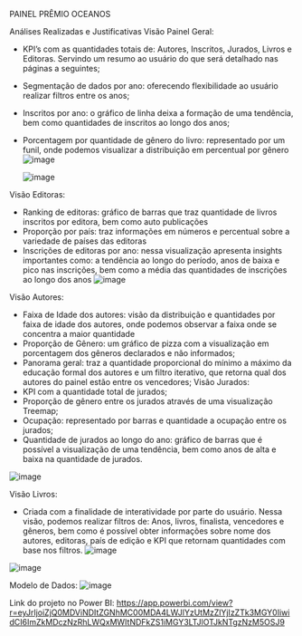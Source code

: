 PAINEL PRÊMIO OCEANOS

Análises Realizadas e Justificativas
Visão Painel Geral:
- KPI’s com as quantidades totais de: Autores, Inscritos, Jurados, Livros e Editoras. Servindo um resumo ao usuário do que será detalhado nas páginas a seguintes;
- Segmentação de dados por ano: oferecendo flexibilidade ao usuário realizar filtros entre os anos;
- Inscritos por ano: o gráfico de linha deixa a formação de uma tendência, bem como quantidades de inscritos ao longo dos anos;
- Porcentagem por quantidade de gênero do livro: representado por um funil, onde podemos visualizar a distribuição em percentual por gênero
  ![image](https://github.com/user-attachments/assets/d1a1e5b8-8f2a-413e-875a-0a5c0a716d10)

  ![image](https://github.com/user-attachments/assets/b3b3406a-fb3d-40de-848e-dfaa58f2b6d0)


Visão Editoras:
- Ranking de editoras: gráfico de barras que traz quantidade de livros inscritos por editora, bem como auto publicações
- Proporção por país: traz informações em números e percentual sobre a variedade de países das editoras
- Inscrições de editoras por ano: nessa visualização apresenta insights importantes como: a tendência ao longo do período, anos de baixa e pico nas inscrições, bem como a média das quantidades de inscrições ao longo dos anos
![image](https://github.com/user-attachments/assets/f9ba3f81-bfb9-4d3d-9a36-2088111c4634)

Visão Autores:
- Faixa de Idade dos autores: visão da distribuição e quantidades por faixa de idade dos autores, onde podemos observar a faixa onde se concentra a maior quantidade
- Proporção de Gênero: um gráfico de pizza com a visualização em porcentagem dos gêneros declarados e não informados;
- Panorama geral: traz a quantidade proporcional do mínimo a máximo da educação formal dos autores e um filtro iterativo, que retorna qual dos autores do painel estão entre os vencedores;
Visão Jurados:
- KPI com a quantidade total de jurados;
- Proporção de gênero entre os jurados através de uma visualização Treemap;
- Ocupação: representado por barras e quantidade a ocupação entre os jurados;
- Quantidade de jurados ao longo do ano: gráfico de barras que é possível a visualização de uma tendência, bem como anos de alta e baixa na quantidade de jurados.

![image](https://github.com/user-attachments/assets/b63b1b86-4976-4300-b697-91459d064909)

Visão Livros:
- Criada com a finalidade de interatividade por parte do usuário. Nessa visão, podemos realizar filtros de: Anos, livros, finalista, vencedores e gêneros, bem como é possível obter informações sobre nome dos autores, editoras, país de edição e KPI que retornam quantidades com base nos filtros.
![image](https://github.com/user-attachments/assets/07d75370-ffcb-49f5-9672-0f922dcd468a)

![image](https://github.com/user-attachments/assets/ca92994b-c2f3-43b8-b3af-2d169ecc59a7)

Modelo de Dados:
![image](https://github.com/user-attachments/assets/1700f2c0-a1f6-48dd-ba9c-394ce15ebdb3)


Link do projeto no Power BI: https://app.powerbi.com/view?r=eyJrIjoiZjQ0MDViNDItZGNhMC00MDA4LWJlYzUtMzZlYjIzZTk3MGY0IiwidCI6ImZkMDczNzRhLWQxMWItNDFkZS1iMGY3LTJlOTJkNTgzNzM5OSJ9


